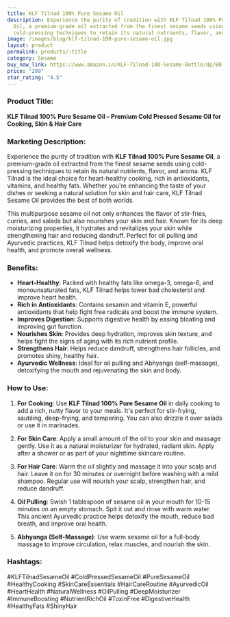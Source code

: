 ```yaml
---
title: KLF Tilnad 100% Pure Sesame Oil
description: Experience the purity of tradition with KLF Tilnad 100% Pure Sesame
  Oil, a premium-grade oil extracted from the finest sesame seeds using
  cold-pressing techniques to retain its natural nutrients, flavor, and aroma.
image: /images/blog/klf-tilnad-100-pure-sesame-oil.jpg
layout: product
permalink: products/:title
category: Sesame
buy_now_link: https://www.amazon.in/KLF-Tilnad-100-Sesame-Bottle/dp/B07PWKXDCY/ref=sr_1_11?crid=A4KOR1T28SZX&tag=ayushmonk-21
price: "209"
star_rating: "4.5"
---
```

### Product Title:
**KLF Tilnad 100% Pure Sesame Oil – Premium Cold Pressed Sesame Oil for Cooking, Skin & Hair Care**

### Marketing Description:
Experience the purity of tradition with **KLF Tilnad 100% Pure Sesame Oil**, a premium-grade oil extracted from the finest sesame seeds using cold-pressing techniques to retain its natural nutrients, flavor, and aroma. KLF Tilnad is the ideal choice for heart-healthy cooking, rich in antioxidants, vitamins, and healthy fats. Whether you're enhancing the taste of your dishes or seeking a natural solution for skin and hair care, KLF Tilnad Sesame Oil provides the best of both worlds.

This multipurpose sesame oil not only enhances the flavor of stir-fries, curries, and salads but also nourishes your skin and hair. Known for its deep moisturizing properties, it hydrates and revitalizes your skin while strengthening hair and reducing dandruff. Perfect for oil pulling and Ayurvedic practices, KLF Tilnad helps detoxify the body, improve oral health, and promote overall wellness.

### Benefits:
- **Heart-Healthy**: Packed with healthy fats like omega-3, omega-6, and monounsaturated fats, KLF Tilnad helps lower bad cholesterol and improve heart health.
- **Rich in Antioxidants**: Contains sesamin and vitamin E, powerful antioxidants that help fight free radicals and boost the immune system.
- **Improves Digestion**: Supports digestive health by easing bloating and improving gut function.
- **Nourishes Skin**: Provides deep hydration, improves skin texture, and helps fight the signs of aging with its rich nutrient profile.
- **Strengthens Hair**: Helps reduce dandruff, strengthens hair follicles, and promotes shiny, healthy hair.
- **Ayurvedic Wellness**: Ideal for oil pulling and Abhyanga (self-massage), detoxifying the mouth and rejuvenating the skin and body.

### How to Use:
1. **For Cooking**: Use **KLF Tilnad 100% Pure Sesame Oil** in daily cooking to add a rich, nutty flavor to your meals. It's perfect for stir-frying, sautéing, deep-frying, and tempering. You can also drizzle it over salads or use it in marinades.
   
2. **For Skin Care**: Apply a small amount of the oil to your skin and massage gently. Use it as a natural moisturizer for hydrated, radiant skin. Apply after a shower or as part of your nighttime skincare routine.

3. **For Hair Care**: Warm the oil slightly and massage it into your scalp and hair. Leave it on for 30 minutes or overnight before washing with a mild shampoo. Regular use will nourish your scalp, strengthen hair, and reduce dandruff.

4. **Oil Pulling**: Swish 1 tablespoon of sesame oil in your mouth for 10-15 minutes on an empty stomach. Spit it out and rinse with warm water. This ancient Ayurvedic practice helps detoxify the mouth, reduce bad breath, and improve oral health.

5. **Abhyanga (Self-Massage)**: Use warm sesame oil for a full-body massage to improve circulation, relax muscles, and nourish the skin.

### Hashtags:
#KLFTilnadSesameOil #ColdPressedSesameOil #PureSesameOil #HealthyCooking #SkinCareEssentials #HairCareRoutine #AyurvedicOil #HeartHealth #NaturalWellness #OilPulling #DeepMoisturizer #ImmuneBoosting #NutrientRichOil #ToxinFree #DigestiveHealth #HealthyFats #ShinyHair
